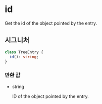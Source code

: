 # id

Get the id of the object pointed by the entry.

## 시그니처

```ts
class TreeEntry {
  id(): string;
}
```

### 반환 값

<ul class="param-ul">
  <li class="param-li param-li-root">
    <span class="param-type">string</span>
    <br>
    <p class="param-description">ID of the object pointed by the entry.</p>
  </li>
</ul>